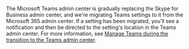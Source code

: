 The Microsoft Teams admin center is gradually replacing the Skype for Business admin center, and we're migrating Teams settings to it from the Microsoft 365 admin center. If a setting has been migrated, you'll see a notification and then be directed to the setting's location in the Teams admin center. For more information, see [Manage Teams during the transition to the Teams admin center](../manage-teams-skypeforbusiness-admin-center.md).
